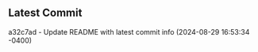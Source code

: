 
## Latest Commit
a32c7ad - Update README with latest commit info (2024-08-29 16:53:34 -0400) <Yunxi-Zhou>
